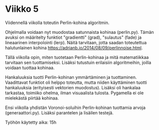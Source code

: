 # Viikko 5

Viidennellä viikolla toteutin Perlin-kohina algoritmin.

Ohjelmalla voidaan nyt muodostaa satunnaista kohinaa (perlin.py). Tämän avuksi on määritelty funktiot "gradientti" (grad), "sulautus" (fade) ja lineaarinen interpolointi (lerp). Näitä tarvitaan, jotta saadan toteutettua halutunlainen kohina https://adrianb.io/2014/08/09/perlinnoise.html.

Tällä viikolla opin, miten tuotetaan Perlin-kohinaa ja mitä matematiikkaa tarvitaan sen tuottamiseksi. Lisäksi tutustuin erilaisiin algoritmeihin, joilla voidaan tuottaa kohinaa.

Hankaluuksia tuotti Perlin-kohinan ymmärtäminen ja tuottaminen. Vaadittavat funktiot oli helppo toteutta, mutta niiden käyttäminen tuotti hankaluuksia (erityisesti vektorien muodostus). Lisäksi oli hankalaa tarkastaa, toimiiko ohelma, ilman visuaalista tulosta. Pygamella ei ole mielekästä piirtää kohinaa.

Ensi viikolla yhdistän Voronoi-soluihin Perlin-kohinan tuottamia arvoja (generaattori.py). Lisäksi parantelen ja lisäilen testejä.

Työhön käytetty aika: 15h
